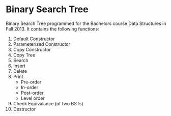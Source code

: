 # Binary Search Tree

Binary Search Tree programmed for the Bachelors course Data Structures in Fall 2013. It contains the following functions:

1. Default Constructor
2. Parameterized Constructor
3. Copy Constructor
4. Copy Tree
5. Search
6. Insert
7. Delete
8. Print
   - Pre-order
   - In-order
   - Post-order
   - Level order
9. Check Equivalance (of two BSTs)
10. Destructor
